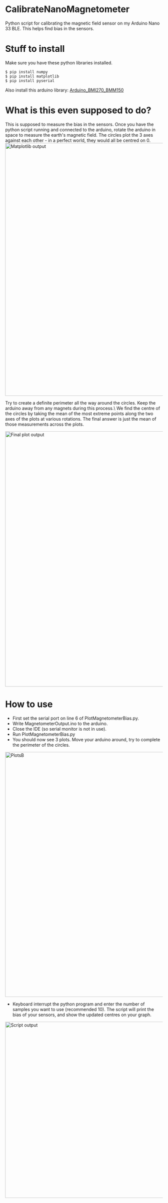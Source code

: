 # CalibrateNanoMagnetometer
Python script for calibrating the magnetic field sensor on my Arduino Nano 33 BLE.
This helps find bias in the sensors.

# Stuff to install
Make sure you have these python libraries installed.
```
$ pip install numpy
$ pip install matplotlib
$ pip install pyserial
```
Also install this arduino library: [Arduino_BMI270_BMM150](https://docs.arduino.cc/libraries/arduino_bmi270_bmm150/)

# What is this even supposed to do?
This is supposed to measure the bias in the sensors. Once you have the python script running and connected to the arduino, rotate the arduino in space to measure the earth's magnetic field. The circles plot the 3 axes against each other - in a perfect world, they would all be centred on 0.  
<img width="805" alt="Matplotlib output" src="https://github.com/user-attachments/assets/d744016d-b72f-4650-9da4-a6e12656ed3c" />

Try to create a definite perimeter all the way around the circles. Keep the arduino away from any magnets during this process.\\
We find the centre of the circles by taking the mean of the most extreme points along the two axes of the plots at various rotations. The final answer is just the mean of those measurements across the plots. 

<img width="813" alt="Final plot output" src="https://github.com/user-attachments/assets/945e9bd3-68be-4b11-9870-2fd1e9425281" />


# How to use
- First set the serial port on line 6 of PlotMagnetometerBias.py.
- Write MagnetometerOutput.ino to the arduino.
- Close the IDE (so serial monitor is not in use).
- Run PlotMagnetometerBias.py
- You should now see 3 plots. Move your arduino around, try to complete the perimeter of the circles.
<img width="780" alt="PlotsB" src="https://github.com/user-attachments/assets/dec9b2ea-542f-4b47-808f-61c8f02585a6" />

- Keyboard interrupt the python program and enter the number of samples you want to use (recommended 10).
The script will print the bias of your sensors, and show the updated centres on your graph.

<img width="561" alt="Script output" src="https://github.com/user-attachments/assets/6f56da7a-4697-4f9d-b21b-a7880d417486" />
